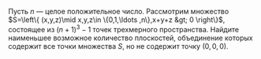 Пусть $n$ — целое положительное число. Рассмотрим множество $S=\left\{ (x,y,z)\mid x,y,z\in \{0,1,\ldots ,n\},x+y+z &gt; 0 \right\}$, состоящее из ${{\left( n+1 \right)}^{3}}-1$ точек трехмерного пространства. Найдите наименьшее возможное количество плоскостей, объединение которых содержит все точки множества $S,$ но не содержит точку $\left( 0,0,0 \right)$.
